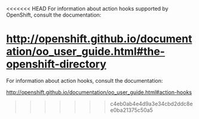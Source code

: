 <<<<<<< HEAD
For information about action hooks supported by OpenShift, consult the documentation:

http://openshift.github.io/documentation/oo_user_guide.html#the-openshift-directory
=======
For information about action hooks, consult the documentation:

http://openshift.github.io/documentation/oo_user_guide.html#action-hooks
>>>>>>> c4eb0ab4e4d9a3e34cbd2ddc8ee0ba21375c50a5
